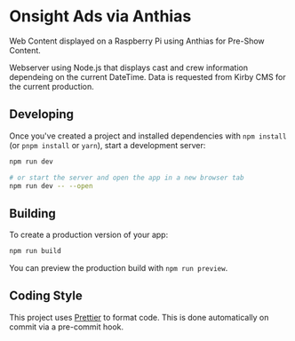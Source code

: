 # Onsight Ads via Anthias

Web Content displayed on a Raspberry Pi using Anthias for Pre-Show Content.

Webserver using Node.js that displays cast and crew information dependeing on the current DateTime. Data is requested from Kirby CMS for the current production.

## Developing

Once you've created a project and installed dependencies with `npm install` (or `pnpm install` or `yarn`), start a development server:

```bash
npm run dev

# or start the server and open the app in a new browser tab
npm run dev -- --open
```

## Building

To create a production version of your app:

```bash
npm run build
```

You can preview the production build with `npm run preview`.

## Coding Style

This project uses [Prettier](https://prettier.io/) to format code. This is done automatically on commit via a pre-commit hook.
